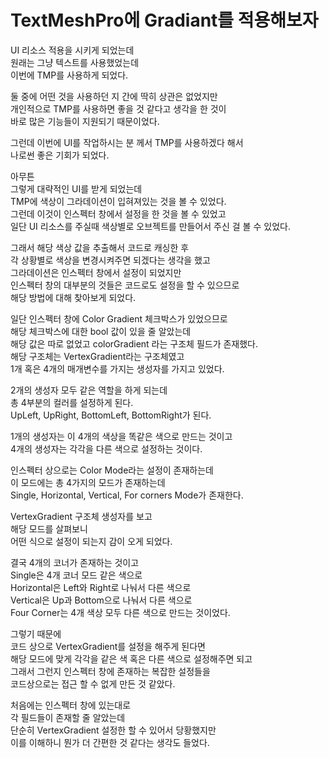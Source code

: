 # TextMeshPro에 Gradiant를 적용해보자

UI 리소스 적용을 시키게 되었는데  
원래는 그냥 텍스트를 사용했었는데  
이번에 TMP를 사용하게 되었다.  

둘 중에 어떤 것을 사용하던 지 간에 딱히 상관은 없었지만  
개인적으로 TMP를 사용하면 좋을 것 같다고 생각을 한 것이  
바로 많은 기능들이 지원되기 때문이었다.  

그런데 이번에 UI를 작업하시는 분 께서 TMP를 사용하겠다 해서  
나로썬 좋은 기회가 되었다.  

아무튼  
그렇게 대략적인 UI를 받게 되었는데  
TMP에 색상이 그라데이션이 입혀져있는 것을 볼 수 있었다.  
그런데 이것이 인스펙터 창에서 설정을 한 것을 볼 수 있었고  
일단 UI 리소스를 주실때 색상별로 오브젝트를 만들어서 주신 걸 볼 수 있었다.  

그래서 해당 색상 값을 추출해서 코드로 캐싱한 후  
각 상황별로 색상을 변경시켜주면 되겠다는 생각을 했고  
그라데이션은 인스펙터 창에서 설정이 되었지만  
인스펙터 창의 대부분의 것들은 코드로도 설정을 할 수 있으므로  
해당 방법에 대해 찾아보게 되었다.  

일단 인스펙터 창에 Color Gradient 체크박스가 있었으므로  
해당 체크박스에 대한 bool 값이 있을 줄 알았는데  
해당 값은 따로 없었고 colorGradient 라는 구조체 필드가 존재했다.  
해당 구조체는 VertexGradient라는 구조체였고  
1개 혹은 4개의 매개변수를 가지는 생성자를 가지고 있었다.  

2개의 생성자 모두 같은 역할을 하게 되는데  
총 4부분의 컬러를 설정하게 된다.  
UpLeft, UpRight, BottomLeft, BottomRight가 된다.  

1개의 생성자는 이 4개의 색상을 똑같은 색으로 만드는 것이고  
4개의 생성자는 각각을 다른 색으로 설정하는 것이다.  

인스펙터 상으로는 Color Mode라는 설정이 존재하는데  
이 모드에는 총 4가지의 모드가 존재하는데  
Single, Horizontal, Vertical, For corners Mode가 존재한다.  

VertexGradient 구조체 생성자를 보고  
해당 모드를 살펴보니  
어떤 식으로 설정이 되는지 감이 오게 되었다.  

결국 4개의 코너가 존재하는 것이고  
Single은 4개 코너 모드 같은 색으로  
Horizontal은 Left와 Right로 나눠서 다른 색으로  
Vertical은 Up과 Bottom으로 나눠서 다른 색으로  
Four Corner는 4개 색상 모두 다른 색으로 만드는 것이었다.  

그렇기 때문에  
코드 상으로 VertexGradient를 설정을 해주게 된다면  
해당 모드에 맞게 각각을 같은 색 혹은 다른 색으로 설정해주면 되고  
그래서 그런지 인스펙터 창에 존재하는 복잡한 설정들을  
코드상으로는 접근 할 수 없게 만든 것 같았다.  

처음에는 인스펙터 창에 있는대로  
각 필드들이 존재할 줄 알았는데  
단순히 VertexGradient 설정한 할 수 있어서 당황했지만  
이를 이해하니 뭔가 더 간편한 것 같다는 생각도 들었다.  